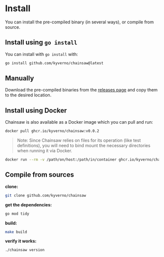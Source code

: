 # Install

You can install the pre-compiled binary (in several ways), or compile from source.

## Install using `go install`

You can install with `go install` with:

```bash
go install github.com/kyverno/chainsaw@latest
```

## Manually

Download the pre-compiled binaries from the [releases page](https://github.com/kyverno/chainsaw/releases) and copy them to the desired location.

## Install using Docker

Chainsaw is also available as a Docker image which you can pull and run:

```bash
docker pull ghcr.io/kyverno/chainsaw:v0.0.2
```

> Note: Since Chainsaw relies on files for its operation (like test definitions), you will need to bind mount the necessary directories when running it via Docker.

```bash
docker run --rm -v /path/on/host:/path/in/container ghcr.io/kyverno/chainsaw:v0.0.2 <chainsaw-command>
```

## Compile from sources

**clone:**

```bash
git clone github.com/kyverno/chainsaw
```

**get the dependencies:**

```bash
go mod tidy
```

**build:**

```bash
make build
```

**verify it works:**

```bash
./chainsaw version
```
